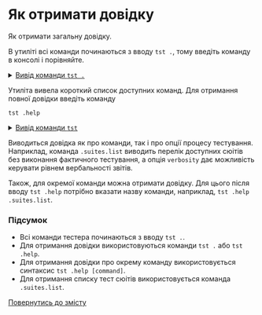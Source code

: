 # Як отримати довідку

Як отримати загальну довідку.

В утиліті всі команди починаються з вводу `tst .`, тому введіть команду в консолі і порівняйте.

<details>
  <summary><u>Вивід команди <code>tst .</code></u></summary>

```
$ tst .
Command "."
Ambiguity. Did you mean?
  .help - Get help.
  .version - Get current version.
  .imply - Change state or imply value of a variable.
  .run - Run test suites found at a specified path.
  .suites.list - Find test suites at a specified path.
```

</details>

Утиліта вивела короткий список доступних команд. Для отримання повної довідки введіть команду

```
tst .help
```

<details>
  <summary><u>Вивід команди <code>tst</code></u></summary>

```
$ tst .help
Command ".help"
Known commands
  .help - Get help.
  .version - Get current version.
  .imply - Change state or imply value of a variable.
  .run - Run test suites found at a specified path.
  .suites.list - Find test suites at a specified path.
Tester options
  verbosity : Sets the verbosity of report. Accepts a value from 0 to 9. Default value is 4.
  suite : Testing of separate test suite. Accepts name of test suite or a glob.
  routine : Testing of separate test routine. Accepts name of test routine or a glob.
  testRoutineTimeOut : Limits the testing time for test routines. Accepts time in milliseconds. Default value is 5000ms.
  onSuiteEndTimeOut : Limits the execution time for onSuiteEnd handler. Accepts time in milliseconds. Default value is 15000ms.
  accuracy : Sets the numeric deviation for the comparison of numerical values. Accepts numeric values of deviation. Default value is 1e-7.
  sanitareTime : Sets the delay between completing the test suite and running the next one. Accepts time in milliseconds. Default value is 2000ms.
  negativity : Restricts the console output of passed routines and increases output of failed test checks. Accepts a value from 0 to 9. Default value is 1.
  silencing : Enables hiding the console output from the test unit. Accepts 0 or 1. Default value is 0.
  shoulding : Disables negative testing. Accepts 0 or 1. Default value is 0.
  fails : Sets the number of errors received to interrupt the test. Accepts number of fails. By default is unlimited.
  beeping : Disables the beep after test completion. Accepts 0 or 1. Default value is 1.
  coloring : Makes report colourful. Accepts 0 or 1. Default value is 1.
  timing : Disables measurement of time spent on testing. Accepts 0 or 1. Default value is 1.
  debug : Sets value of Config.debug. Accepts 0 or 1. Default value is null, utility does not change debug mode of test unit.
  rapidity : Controls the amount of time spent on testing. Accepts values from -9 to +9. Default value is 0.
  concurrent : Enables parallel execution of test suites. Accepts 0 or 1. Default value is 0.
```

</details>

Виводиться довідка як про команди, так і про опції процесу тестування. Наприклад, команда `.suites.list` виводить перелік доступних сюітів без виконання фактичного тестування, а опція `verbosity` дає можливість керувати рівнем вербальності звітів.

Також, для окремої команди можна отримати довідку. Для цього після вводу `tst .help` потрібно вказати назву команди, наприклад, `tst .help .suites.list`.

### Підсумок

- Всі команди тестера починаються з вводу `tst .`.
- Для отримання довідки використовуються команди `tst .` або `tst .help`.
- Для отримання довідки про окрему команду використовується синтаксис `tst .help [command]`.
- Для отримання списку тест сюітів використовується команда `.suites.list`.

[Повернутись до змісту](../README.md#tutorials)
